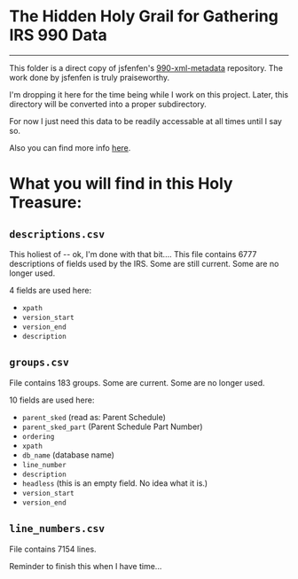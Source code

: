 # The Hidden Holy Grail for Gathering IRS 990 Data

***

This folder is a direct copy of jsfenfen's [990-xml-metadata](https://github.com/jsfenfen/990-xml-metadata/tree/4ad69cc0f68dedb1137ccae34c4c84f88295b0a9) repository. The work done by jsfenfen is truly praiseworthy. 

I'm dropping it here for the time being while I work on this project. Later, this directory will be converted into a proper subdirectory.

For now I just need this data to be readily accessable at all times until I say so. 

Also you can find more info [here](http://www.irsx.info/metadata/forms.html).

# What you will find in this Holy Treasure:

## `descriptions.csv` 

This holiest of -- ok, I'm done with that bit.... This file contains 6777 descriptions of fields used by the IRS. Some are still current. Some are no longer used. 

4  fields are used here: 
* `xpath` 
* `version_start`
* `version_end` 
* `description`

## `groups.csv` 

File contains 183 groups. Some are current. Some are no longer used.
 
10 fields are used here: 
* `parent_sked` (read as: Parent Schedule)
* `parent_sked_part` (Parent Schedule Part Number) 
* `ordering`
* `xpath`
* `db_name`  (database name)
* `line_number`
* `description`
* `headless` (this is an empty field. No idea what it is.)
* `version_start`
* `version_end`

## `line_numbers.csv` 

File contains 7154 lines.


Reminder to finish this when I have time...